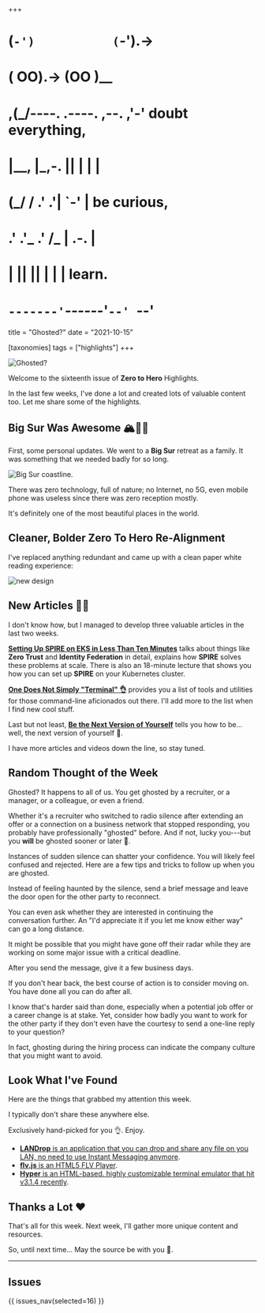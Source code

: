 +++
#   (`-')           (`-').->
#   ( OO).->        (OO )__
# ,(_/----. .----. ,--. ,'-' doubt everything,
# |__,    |\_,-.  ||  | |  |
#  (_/   /    .' .'|  `-'  | be curious,
#  .'  .'_  .'  /_ |  .-.  |
# |       ||      ||  | |  | learn.
# `-------'`------'`--' `--'

title = "Ghosted?"
date = "2021-10-15"

[taxonomies]
tags = ["highlights"]
+++

![Ghosted?](/images/size/w1200/2024/03/vortex-1.png)

Welcome to the sixteenth issue of **Zero to Hero** Highlights.

In the last few weeks, I've done a lot and created lots of valuable content too.
Let me share some of the highlights.

## Big Sur Was Awesome 🏔🌊🌲

First, some personal updates. We went to a **Big Sur** retreat as a family. It
was something that we needed badly for so long.

![Big Sur coastline.](/images/2021/10/FBdzoRKVQAA3jbR.jpeg)

There was zero technology, full of nature; no Internet, no 5G, even mobile phone
was useless since there was zero reception mostly.

It's definitely one of the most beautiful places in the world.

## Cleaner, Bolder Zero To Hero Re-Alignment

I've replaced anything redundant and came up with a clean paper white reading
experience:

![new design](/images/2021/10/Screen-Shot-2021-10-15-at-2.15.16-PM.png)

## New Articles 👩‍🍳

I don't know how, but I managed to develop three valuable articles in the last
two weeks.

[**Setting Up SPIRE on EKS in Less Than Ten Minutes**](@/spire/spire-rocks.md) 
talks about things like **Zero Trust** and **Identity Federation** in detail, 
explains how **SPIRE** solves these problems at scale. There is also an 18-minute 
lecture that shows you how you can set up **SPIRE** on your Kubernetes cluster.

[**One Does Not Simply "Terminal" 👌**](@/roadmap/one-does-not-simply-terminal.md) 
provides you a list of tools and utilities for those command-line aficionados 
out there. I'll add more to the list when I find new cool stuff.

Last but not least, [**Be the Next Version of Yourself**](@/roadmap/roadmap.md) 
tells you how to be... well, the next version of yourself 🙂.

I have more articles and videos down the line, so stay tuned.

## Random Thought of the Week

Ghosted? It happens to all of us. You get ghosted by a recruiter, or a manager,
or a colleague, or even a friend.

Whether it's a recruiter who switched to radio silence after extending an offer
or a connection on a business network that stopped responding, you probably have
professionally "ghosted" before. And if not, lucky you---but you **will** be
ghosted sooner or later 🙂.

Instances of sudden silence can shatter your confidence. You will likely feel
confused and rejected. Here are a few tips and tricks to follow up when you are
ghosted.

Instead of feeling haunted by the silence, send a brief message and leave the
door open for the other party to reconnect.

You can even ask whether they are interested in continuing the conversation
further. An "I'd appreciate it if you let me know either way" can go a long
distance.

It might be possible that you might have gone off their radar while they are
working on some major issue with a critical deadline.

After you send the message, give it a few business days.

If you don't hear back, the best course of action is to consider moving on. You
have done all you can do after all.

I know that's harder said than done, especially when a potential job offer or a
career change is at stake. Yet, consider how badly you want to work for the
other party if they don't even have the courtesy to send a one-line reply to
your question?

In fact, ghosting during the hiring process can indicate the company culture
that you might want to avoid.

## Look What I've Found

Here are the things that grabbed my attention this week.

I typically don't share these anywhere else.

Exclusively hand-picked for you 👌. Enjoy.

* [**LANDrop** is an application that you can drop and share any file on you LAN, no need to use Instant Messaging anymore](https://landrop.app/).
* [**flv.js** is an HTML5 FLV Player](https://github.com/bilibili/flv.js).
* [**Hyper** is an HTML-based. highly customizable terminal emulator that hit v3.1.4 recently](https://hyper.is/).

## Thanks a Lot ❤️

That's all for this week. Next week, I'll gather more unique content and
resources.

So, until next time... May the source be with you 🦄.

--------

## Issues

{{ issues_nav(selected=16) }}
